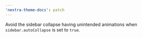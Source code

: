 ```yaml
---
'nextra-theme-docs': patch
---
```


Avoid the sidebar collapse having unintended animations when `sidebar.autoCollapse` is set to `true`.
